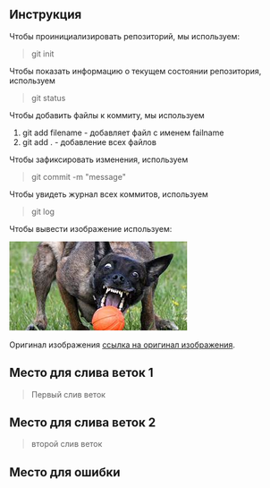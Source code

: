 ## Инструкция

Чтобы проинициализировать репозиторий, мы используем:
>git init

Чтобы показать информацию о текущем состоянии репозитория, используем
>git status

Чтобы добавить файлы к коммиту, мы используем
1. git add filename - добавляет файл с именем failname
2. git add . - добавление всех файлов

Чтобы зафиксировать изменения, используем
>git commit -m "message"

Чтобы увидеть журнал всех коммитов, используем 
>git log

Чтобы вывести изображение используем:

![ошибка!](image.jfif)

Оригинал изображения [ссылка на оригинал изображения](https://inosmi.ru/20220510/sobaki-254073934.html#pv=g%3D254073934%2Fp%3D249851003).


## Место для слива веток 1
>Первый слив веток
## Место для слива веток 2
>второй слив веток
## Место для ошибки








